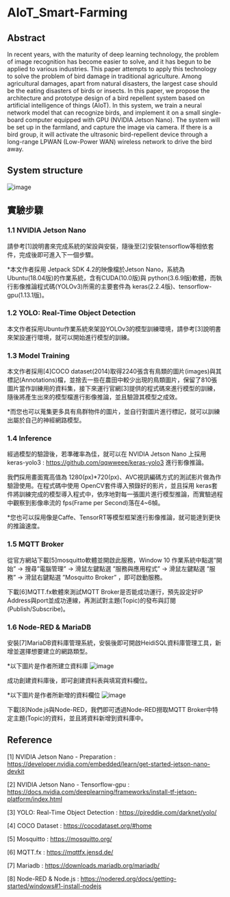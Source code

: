 # AIoT_Smart-Farming

## Abstract
In recent years, with the maturity of deep learning technology, the problem of image recognition has become easier to solve, and it has begun to be applied to various industries. This paper attempts to apply this technology to solve the problem of bird damage in traditional agriculture. Among agricultural damages, apart from natural disasters, the largest case should be the eating disasters of birds or insects. In this paper, we propose the architecture and prototype design of a bird repellent system based on artificial intelligence of things (AIoT). In this system, we train a neural network model that can recognize birds, and implement it on a small single-board computer equipped with GPU (NVIDIA Jetson Nano). The system will be set up in the farmland, and capture the image via camera. If there is a bird group, it will activate the ultrasonic bird-repellent device through a long-range LPWAN  (Low-Power WAN) wireless network  to drive the bird away.

## System structure
![image](https://github.com/TzuHaoTsai/AIoT_Smart-Farming/blob/main/images/System%20structure.png)

## 實驗步驟

### 1.1 NVIDIA Jetson Nano
請參考[1]說明書來完成系統的架設與安裝，隨後至[2]安裝tensorflow等相依套件，完成後即可進入下一個步驟。

*本文作者採用 Jetpack SDK 4.2的映像檔於Jetson Nano，系統為 Ubuntu(18.04版)的作業系統，含有CUDA(10.0版)與 python(3.6.9版)軟體，而執行影像推論程式碼(YOLOv3)所需的主要套件為 keras(2.2.4版)、tensorflow-gpu(1.13.1版)。

### 1.2 YOLO: Real-Time Object Detection
本文作者採用Ubuntu作業系統來架設YOLOv3的模型訓練環境，請參考[3]說明書來架設運行環境，就可以開始進行模型的訓練。

### 1.3 Model Training
本文作者採用[4]COCO dataset(2014)取得2240張含有鳥類的圖片(images)與其標記(Annotations)檔，並捨去一些在農田中較少出現的鳥類圖片，保留了810張圖片當作訓練用的資料集，接下來運行官網[3]提供的程式碼來進行模型的訓練，隨後將產生出來的模型檔進行影像推論，並且驗證其模型之成效。

*而您也可以蒐集更多具有鳥群物件的圖片，並自行對圖片進行標記，就可以訓練出屬於自己的神經網路模型。

### 1.4 Inference
經過模型的驗證後，若準確率為佳，就可以在 NVIDIA Jetson Nano 上採用 keras-yolo3 : https://github.com/qqwweee/keras-yolo3 進行影像推論。

我們採用畫面寬高值為 1280(px)*720(px)、AVC視訊編碼方式的測試影片做為作驗證使用。在程式碼中使用 OpenCV套件導入預錄好的影片，並且採用 keras套件將訓練完成的模型導入程式中，依序地對每一張圖片進行模型推論，而實驗過程中觀察到影像串流的 fps(Frame per Second)落在4~6幀。

*您也可以採用像是Caffe、TensorRT等模型框架進行影像推論，就可能達到更快的推論速度。

### 1.5	MQTT Broker
從官方網站下載[5]mosquitto軟體並開啟此服務，Window 10 作業系統中點選”開始” → 搜尋”電腦管理” → 滑鼠左鍵點選 ”服務與應用程式” → 滑鼠左鍵點選 ”服務” → 滑鼠右鍵點選 ”Mosquitto Broker” ，即可啟動服務。

下載[6]MQTT.fx軟體來測試MQTT Broker是否能成功運行，預先設定好IP Address與port並成功連線，再測試對主題(Topic)的發布與訂閱(Publish/Subscribe)。

### 1.6	Node-RED & MariaDB 
安裝[7]MariaDB資料庫管理系統，安裝後即可開啟HeidiSQL資料庫管理工具，新增並選擇想要建立的網路類型。

*以下圖片是作者所建立資料庫
![image](https://github.com/TzuHaoTsai/AIoT_Smart-Farming/blob/main/images/SQL_1.png)

成功創建資料庫後，即可創建資料表與填寫資料欄位。

*以下圖片是作者所新增的資料欄位
![image](https://github.com/TzuHaoTsai/AIoT_Smart-Farming/blob/main/images/SQL_2.png)

下載[8]Node.js與Node-RED，我們即可透過Node-RED撈取MQTT Broker中特定主題(Topic)的資料，並且將資料新增到資料庫中。


## Reference

[1] NVIDIA Jetson Nano - Preparation : https://developer.nvidia.com/embedded/learn/get-started-jetson-nano-devkit

[2] NVIDIA Jetson Nano - Tensorflow-gpu : https://docs.nvidia.com/deeplearning/frameworks/install-tf-jetson-platform/index.html

[3] YOLO: Real-Time Object Detection : https://pjreddie.com/darknet/yolo/

[4]	COCO Dataset : https://cocodataset.org/#home

[5] Mosquitto : https://mosquitto.org/

[6] MQTT.fx : https://mqttfx.jensd.de/

[7] Mariadb : https://downloads.mariadb.org/mariadb/

[8] Node-RED & Node.js : https://nodered.org/docs/getting-started/windows#1-install-nodejs



